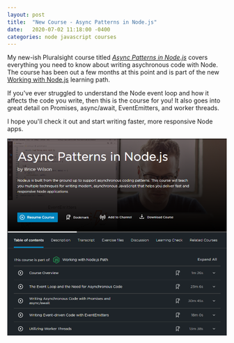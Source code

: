 ```yaml
---
layout: post
title:  "New Course - Async Patterns in Node.js"
date:   2020-07-02 11:18:00 -0400
categories: node javascript courses
---
```

My new-ish Pluralsight course titled *[Async Patterns in Node.js](https://app.pluralsight.com/library/courses/nodejs-async-patterns/table-of-contents)* covers everything you need to know about writing asychronous code with Node. The course has been out a few months at this point and is part of the new [Working with Node.js](https://app.pluralsight.com/paths/skills/working-with-nodejs) learning path.

If you've ever struggled to understand the Node event loop and how it affects the code you write, then this is the course for you! It also goes into great detail on Promises, async/await, EventEmitters, and worker threads.

I hope you'll check it out and start writing faster, more responsive Node apps.

[![Pluralsight course screenshot](/assets/async-patterns-nodejs.png)](https://app.pluralsight.com/library/courses/nodejs-async-patterns/table-of-contents)